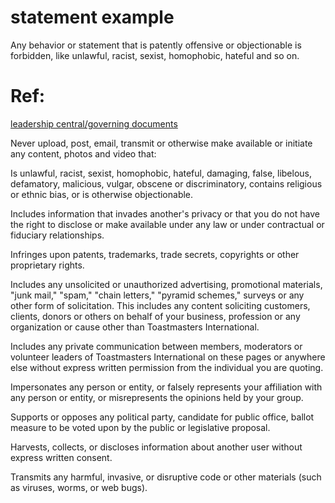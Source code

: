 # statement example

Any behavior or statement that is patently offensive or objectionable is forbidden, like unlawful, racist, sexist, homophobic, hateful and so on.


# Ref: 
[leadership central/governing documents](https://www.toastmasters.org/leadership%20central/governing%20documents.aspx)

Never upload, post, email, transmit or otherwise make available or initiate any content, photos and video that:

Is unlawful, racist, sexist, homophobic, hateful, damaging, false, libelous, defamatory, malicious, vulgar, obscene or discriminatory, contains religious or ethnic bias, or is otherwise objectionable.

Includes information that invades another's privacy or that you do not have the right to disclose or make available under any law or under contractual or fiduciary relationships.

Infringes upon patents, trademarks, trade secrets, copyrights or other proprietary rights.

Includes any unsolicited or unauthorized advertising, promotional materials, "junk mail," "spam," "chain letters," "pyramid schemes," surveys or any other form of solicitation. This includes any content soliciting customers, clients, donors or others on behalf of your business, profession or any organization or cause other than Toastmasters International.

Includes any private communication between members, moderators or volunteer leaders of Toastmasters International on these pages or anywhere else without express written permission from the individual you are quoting.

Impersonates any person or entity, or falsely represents your affiliation with any person or entity, or misrepresents the opinions held by your group.

Supports or opposes any political party, candidate for public office, ballot measure to be voted upon by the public or legislative proposal.

Harvests, collects, or discloses information about another user without express written consent.

Transmits any harmful, invasive, or disruptive code or other materials (such as viruses, worms, or web bugs).
